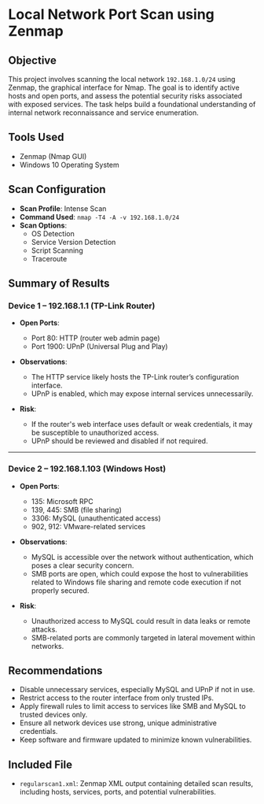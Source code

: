 
# Local Network Port Scan using Zenmap

## Objective

This project involves scanning the local network `192.168.1.0/24` using Zenmap, the graphical interface for Nmap. The goal is to identify active hosts and open ports, and assess the potential security risks associated with exposed services. The task helps build a foundational understanding of internal network reconnaissance and service enumeration.

## Tools Used

- Zenmap (Nmap GUI)
- Windows 10 Operating System

## Scan Configuration

- **Scan Profile**: Intense Scan
- **Command Used**: `nmap -T4 -A -v 192.168.1.0/24`
- **Scan Options**:
  - OS Detection
  - Service Version Detection
  - Script Scanning
  - Traceroute

## Summary of Results

### Device 1 – 192.168.1.1 (TP-Link Router)

- **Open Ports**:
  - Port 80: HTTP (router web admin page)
  - Port 1900: UPnP (Universal Plug and Play)

- **Observations**:
  - The HTTP service likely hosts the TP-Link router’s configuration interface.
  - UPnP is enabled, which may expose internal services unnecessarily.

- **Risk**:
  - If the router's web interface uses default or weak credentials, it may be susceptible to unauthorized access.
  - UPnP should be reviewed and disabled if not required.

---

### Device 2 – 192.168.1.103 (Windows Host)

- **Open Ports**:
  - 135: Microsoft RPC
  - 139, 445: SMB (file sharing)
  - 3306: MySQL (unauthenticated access)
  - 902, 912: VMware-related services

- **Observations**:
  - MySQL is accessible over the network without authentication, which poses a clear security concern.
  - SMB ports are open, which could expose the host to vulnerabilities related to Windows file sharing and remote code execution if not properly secured.

- **Risk**:
  - Unauthorized access to MySQL could result in data leaks or remote attacks.
  - SMB-related ports are commonly targeted in lateral movement within networks.

## Recommendations

- Disable unnecessary services, especially MySQL and UPnP if not in use.
- Restrict access to the router interface from only trusted IPs.
- Apply firewall rules to limit access to services like SMB and MySQL to trusted devices only.
- Ensure all network devices use strong, unique administrative credentials.
- Keep software and firmware updated to minimize known vulnerabilities.

## Included File

- `regularscan1.xml`: Zenmap XML output containing detailed scan results, including hosts, services, ports, and potential vulnerabilities.

